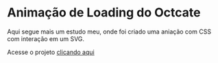 # Animação de Loading do Octcate

Aqui segue mais um estudo meu, onde foi criado uma aniação com CSS com interação em um SVG.

Acesse o projeto [clicando aqui](https://loading-octcat.netlify.app/)